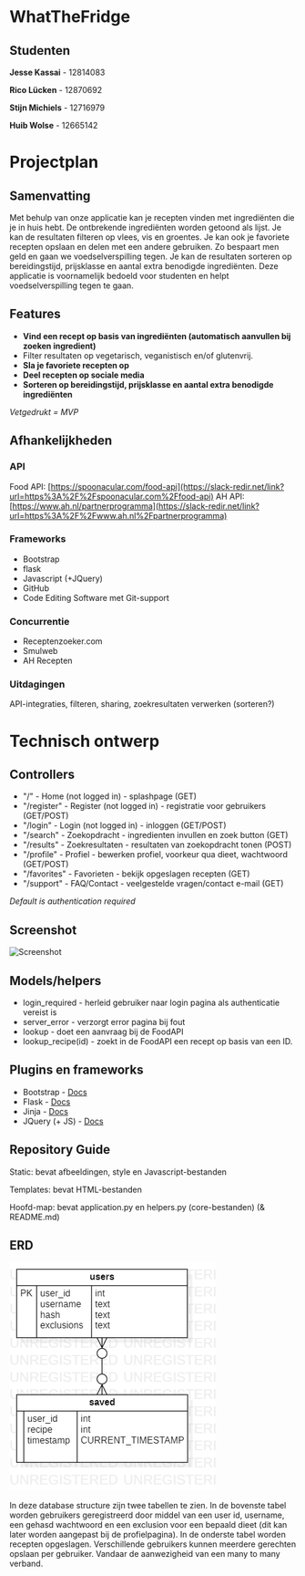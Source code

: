 # WhatTheFridge
## Studenten
**Jesse Kassai** - 12814083

**Rico Lücken** - 12870692

**Stijn Michiels** - 12716979

**Huib Wolse** - 12665142

# Projectplan
## Samenvatting
Met behulp van onze applicatie kan je recepten vinden met ingrediënten die je in huis hebt. De ontbrekende ingrediënten worden getoond als lijst. Je kan de resultaten filteren op vlees, vis en groentes. Je kan ook je favoriete recepten opslaan en delen met een andere gebruiken. Zo bespaart men geld en gaan we voedselverspilling tegen. Je kan de resultaten sorteren op bereidingstijd, prijsklasse en aantal extra benodigde ingrediënten. Deze applicatie is voornamelijk bedoeld voor studenten en helpt voedselverspilling tegen te gaan.
## Features
- **Vind een recept op basis van ingrediënten (automatisch aanvullen bij zoeken ingredient)**
- Filter resultaten op vegetarisch, veganistisch en/of glutenvrij.
- **Sla je favoriete recepten op**
- **Deel recepten op sociale media**
- **Sorteren op bereidingstijd, prijsklasse en aantal extra benodigde ingrediënten**

_Vetgedrukt = MVP_
## Afhankelijkheden
### API
Food API: [https://spoonacular.com/food-api](https://slack-redir.net/link?url=https%3A%2F%2Fspoonacular.com%2Ffood-api)
AH API: [https://www.ah.nl/partnerprogramma](https://slack-redir.net/link?url=https%3A%2F%2Fwww.ah.nl%2Fpartnerprogramma)
### Frameworks
- Bootstrap
- flask
- Javascript (+JQuery)
- GitHub
- Code Editing Software met Git-support

### Concurrentie
- Receptenzoeker.com
- Smulweb
- AH Recepten

### Uitdagingen
API-integraties, filteren, sharing, zoekresultaten verwerken (sorteren?)

# Technisch ontwerp
## Controllers
- "/" - Home (not logged in) - splashpage (GET)
- "/register" - Register (not logged in) - registratie voor gebruikers (GET/POST)
- "/login" - Login (not logged in) - inloggen (GET/POST)
- "/search" - Zoekopdracht - ingredienten invullen en zoek button (GET)
- "/results" - Zoekresultaten - resultaten van zoekopdracht tonen (POST)
- "/profile" - Profiel - bewerken profiel, voorkeur qua dieet, wachtwoord (GET/POST)
- "/favorites" - Favorieten - bekijk opgeslagen recepten (GET)
- "/support" - FAQ/Contact - veelgestelde vragen/contact e-mail (GET)

_Default is authentication required_

## Screenshot
![Screenshot](docs/image.png)


## Models/helpers
- login_required - herleid gebruiker naar login pagina als authenticatie vereist is
- server_error - verzorgt error pagina bij fout
- lookup - doet een aanvraag bij de FoodAPI
- lookup_recipe(id) - zoekt in de FoodAPI een recept op basis van een ID.

## Plugins en frameworks
- Bootstrap - [Docs](https://getbootstrap.com/docs/4.4/getting-started/introduction/)
- Flask - [Docs](http://flask.palletsprojects.com/en/1.1.x/)
- Jinja - [Docs](https://jinja.palletsprojects.com/en/2.10.x/)
- JQuery (+ JS) - [Docs](https://api.jquery.com/)

## Repository Guide
Static: bevat afbeeldingen, style en Javascript-bestanden

Templates: bevat HTML-bestanden 

Hoofd-map: bevat application.py en helpers.py (core-bestanden) (& README.md)


## ERD
![ERD](docs/ERD-WhatTheFridge2.png)

In deze database structure zijn twee tabellen te zien. In de bovenste tabel worden
gebruikers geregistreerd door middel van een user id, username, een gehasd wachtwoord
en een exclusion voor een bepaald dieet (dit kan later worden aangepast bij de profielpagina).
In de onderste tabel worden recepten opgeslagen. Verschillende gebruikers kunnen meerdere
gerechten opslaan per gebruiker. Vandaar de aanwezigheid van een many to many verband.
